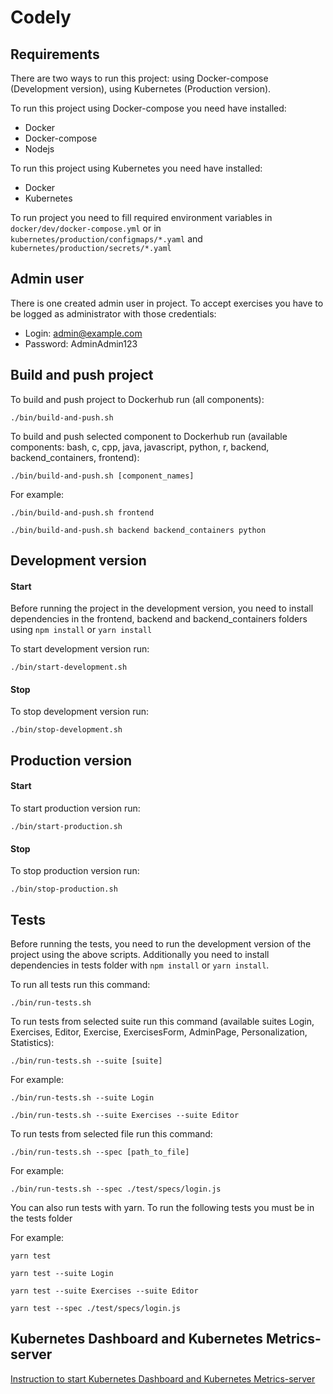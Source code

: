 # Codely

## Requirements

There are two ways to run this project: using Docker-compose (Development version), using Kubernetes (Production version).

To run this project using Docker-compose you need have installed:

- Docker
- Docker-compose
- Nodejs

To run this project using Kubernetes you need have installed:

- Docker
- Kubernetes

To run project you need to fill required environment variables in `docker/dev/docker-compose.yml` or in `kubernetes/production/configmaps/*.yaml` and `kubernetes/production/secrets/*.yaml`

## Admin user

There is one created admin user in project. To accept exercises you have to be logged as administrator with those credentials:

- Login: admin@example.com
- Password: AdminAdmin123

## Build and push project

To build and push project to Dockerhub run (all components):

`./bin/build-and-push.sh`

To build and push selected component to Dockerhub run (available components: bash, c, cpp, java, javascript, python, r,
backend, backend_containers, frontend):

`./bin/build-and-push.sh [component_names]`

For example:

`./bin/build-and-push.sh frontend`

`./bin/build-and-push.sh backend backend_containers python`

## Development version

#### Start

Before running the project in the development version, you need to install dependencies in the frontend, backend and
backend_containers folders using `npm install` or `yarn install`

To start development version run:

`./bin/start-development.sh`

#### Stop

To stop development version run:

`./bin/stop-development.sh`

## Production version

#### Start

To start production version run:

`./bin/start-production.sh`

#### Stop

To stop production version run:

`./bin/stop-production.sh`

## Tests

Before running the tests, you need to run the development version of the project using the above scripts. Additionally
you need to install dependencies in tests folder with `npm install` or `yarn install`.

To run all tests run this command:

`./bin/run-tests.sh`

To run tests from selected suite run this command (available suites Login, Exercises, Editor, Exercise, ExercisesForm, AdminPage, Personalization, Statistics):

`./bin/run-tests.sh --suite [suite]`

For example:

`./bin/run-tests.sh --suite Login`

`./bin/run-tests.sh --suite Exercises --suite Editor`

To run tests from selected file run this command:

`./bin/run-tests.sh --spec [path_to_file]`

For example:

`./bin/run-tests.sh --spec ./test/specs/login.js`

You can also run tests with yarn. To run the following tests you must be in the tests folder

For example:

`yarn test`

`yarn test --suite Login`

`yarn test --suite Exercises --suite Editor`

`yarn test --spec ./test/specs/login.js`

## Kubernetes Dashboard and Kubernetes Metrics-server

[Instruction to start Kubernetes Dashboard and Kubernetes Metrics-server](https://github.com/alannadolny/codely/blob/main/kubernetes/production/README.md)
